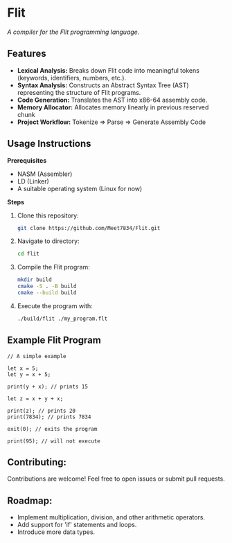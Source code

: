 # Flit
*A compiler for the Flit programming language.*

## Features

* **Lexical Analysis:** Breaks down Flit code into meaningful tokens (keywords, identifiers, numbers, etc.).
* **Syntax Analysis:** Constructs an Abstract Syntax Tree (AST) representing the structure of Flit programs.
* **Code Generation:** Translates the AST into x86-64 assembly code.
* **Memory Allocator:** Allocates memory linearly in previous reserved chunk
* **Project Workflow:** Tokenize => Parse => Generate Assembly Code 

## Usage Instructions
**Prerequisites**

* NASM (Assembler)
* LD (Linker)
* A suitable operating system (Linux for now)

**Steps**

1.  Clone this repository:
    ```bash
    git clone https://github.com/Meet7834/Flit.git
    ```

2.  Navigate to directory:
    ```bash
    cd flit
    ```

3.  Compile the Flit program:
    ```bash
    mkdir build
    cmake -S . -B build
    cmake --build build 
    ```
4.  Execute the program with:
    ```bash
    ./build/flit ./my_program.flt
    ```
## Example Flit Program

```Flit
// A simple example

let x = 5; 
let y = x + 5;

print(y + x); // prints 15

let z = x + y + x;

print(z); // prints 20
print(7834); // prints 7834

exit(0); // exits the program

print(95); // will not execute
```

## Contributing:
Contributions are welcome! Feel free to open issues or submit pull requests.

## Roadmap:

* Implement multiplication, division, and other arithmetic operators.
* Add support for 'if' statements and loops.
* Introduce more data types.
